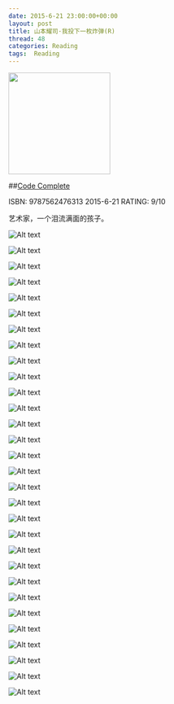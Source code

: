 ```yaml
---
date: 2015-6-21 23:00:00+00:00
layout: post
title: 山本耀司·我投下一枚炸弹(R)
thread: 48
categories: Reading
tags:  Reading
---
```


<img src="http://ec4.images-amazon.com/images/I/51VRSRv6SvL.jpg" width="200" />

##[Code Complete](http://amzn.to/1d9xzKn)

ISBN: 9787562476313 2015-6-21 RATING: 9/10

艺术家，一个泪流满面的孩子。

![Alt text](/images/山本耀司/IMG_2720.JPG)

![Alt text](/images/山本耀司/IMG_2731.JPG)

![Alt text](/images/山本耀司/IMG_2732.JPG)

![Alt text](/images/山本耀司/IMG_2733.JPG)

![Alt text](/images/山本耀司/IMG_2734.JPG)

![Alt text](/images/山本耀司/IMG_2735.JPG)

![Alt text](/images/山本耀司/IMG_2736.JPG)

![Alt text](/images/山本耀司/IMG_2737.JPG)

![Alt text](/images/山本耀司/IMG_2738.JPG)

![Alt text](/images/山本耀司/IMG_2739.JPG)

![Alt text](/images/山本耀司/IMG_2740.JPG)

![Alt text](/images/山本耀司/IMG_2741.JPG)

![Alt text](/images/山本耀司/IMG_2742.JPG)

![Alt text](/images/山本耀司/IMG_2743.JPG)

![Alt text](/images/山本耀司/IMG_2744.JPG)

![Alt text](/images/山本耀司/IMG_2745.JPG)

![Alt text](/images/山本耀司/IMG_2746.JPG)

![Alt text](/images/山本耀司/IMG_2747.JPG)

![Alt text](/images/山本耀司/IMG_2748.JPG)

![Alt text](/images/山本耀司/IMG_2749.JPG)

![Alt text](/images/山本耀司/IMG_2750.JPG)

![Alt text](/images/山本耀司/IMG_2751.JPG)

![Alt text](/images/山本耀司/IMG_2752.JPG)

![Alt text](/images/山本耀司/IMG_2753.JPG)

![Alt text](/images/山本耀司/IMG_2756.JPG)

![Alt text](/images/山本耀司/IMG_2757.JPG)

![Alt text](/images/山本耀司/IMG_2758.JPG)

![Alt text](/images/山本耀司/IMG_2759.JPG)

![Alt text](/images/山本耀司/IMG_2760.JPG)

![Alt text](/images/山本耀司/IMG_2761.JPG)